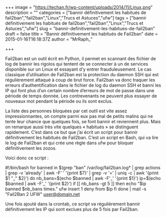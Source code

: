+++
image = "https://techan.fr/wp-content/uploads/2014/11/Linux.png"
description = ""
categories = ["bannir définitivement les habitués de fail2ban","fail2ban","Linux","Trucs et Astuces","ufw"]
tags = ["bannir définitivement les habitués de fail2ban","fail2ban","Linux","Trucs et Astuces","ufw"]
slug = "bannir-definitivement-les-habitues-de-fail2ban"
draft = false
title = "Bannir définitivement les habitués de Fail2ban"
date = 2015-01-16T16:18:37Z
author = "MrRaph_"

+++


Fail2ban est un outil écrit en Python, il permet en scannant des fichier de log de bannir les rigolos qui tentent de se connecter à un de services disponible sur un Linux et essayant d’y entrer frauduleusement. Le cas classique d’utilisation de Fail2ban est la protection du daemon SSH qui est régulièrement attaqué à coup de brut force. Fail2ban va donc traquer les erreurs d’authentification dans le fichier de log du daemon SSH et banni les IP qui font plus d’un certain nombre d’erreurs de mot de passe dans une période de temps donnée. Les contrevenants ne peuvent plus essayer de nouveaux mot pendant la période ou ils sont exclus.

La liste des personnes bloquées par cet outil est vite assez impressionnantes, on compte parmi eux pas mal de petits malins qui ne tente leur chance que quelques fois, se font bannir et reviennent plus. Mais on remarque aussi très vite quelques « habitués » se distinguent rapidement. C’est dans ce but que j’ai écrit un script pour bannir définitivement les habitués de Fail2ban. C’est un script en Bash, qui va lire le log de Fail2ban et qui crée une règle dans ufw pour bloquer définitivement les zozos.

Voici donc ce script :

#!/bin/bash for banned in $(grep "ban" /var/log/fail2ban.log* | grep actions | grep -v 'already' | awk -F' ' '{print $7}' | grep -v '=' | uniq -c | awk '{print $1 "_" $2}') do nb_bans=$(echo $banned | awk -F'_' '{print $1}') ip=$(echo $banned | awk -F'_' '{print $2}') if [[ nb_bans -gt 5 ]] then echo "$ip banned $nb_bans times." ufw insert 1 deny from $ip fi done | mail -s "Fail2Ban 2 UFW" user@domain.net

Une fois ajouté dans la crontab, ce script va régulièrement bannir définitivement les IP qui sont exclues plus de 5 fois par Fail2ban.


